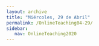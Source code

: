 ```yaml
---
layout: archive
title: "Miércoles, 29 de Abril"
permalink: /OnlineTeaching04-29/
sidebar:
   nav: OnlineTeaching2020
---
```

<!---
> **ANUNCIOS:**  
>

> **PLAN PARA HOY:**
>

> **Tarea:**
>
